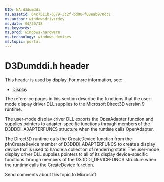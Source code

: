 ```yaml
---
UID: NA:d3dumddi
ms.assetid: 64c7511b-6379-3c2f-bd00-f08eab970dc2
ms.author: windowsdriverdev
ms.date: 04/20/18
ms.keywords: 
ms.prod: windows-hardware
ms.technology: windows-devices
ms.topic: portal
---
```


# D3Dumddi.h header





This header is used by display. For more information, see:

- [Display](../_display/index.md)

The reference pages in this section describe the functions that the user-mode display driver DLL supplies to the Microsoft Direct3D version 9 runtime. 

The user-mode display driver DLL exports the OpenAdapter function and supplies pointers to adapter-specific functions through members of the D3DDDI_ADAPTERFUNCS structure when the runtime calls OpenAdapter. 

The Direct3D runtime calls the CreateDevice function from the pfnCreateDevice member of D3DDDI_ADAPTERFUNCS to create a display device that is used to handle a collection of rendering state. The user-mode display driver DLL supplies pointers to all of its display device-specific functions through members of the D3DDDI_DEVICEFUNCS structure when the runtime calls the CreateDevice function.

Send comments about this topic to Microsoft

